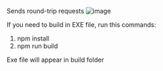 Sends round-trip requests
![image](https://github.com/SashaInfinity/proxy-tester/assets/53340636/b4d5b961-b34e-4a01-885d-89f9720eb090)

If you need to build in EXE file, run this commands:
1. npm install
2. npm run build

Exe file will appear in build folder
